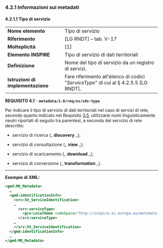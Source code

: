 ### 4.2.1 Informazioni sui metadati

#### 4.2.1.1 Tipo di servizio

|  |  |
| --- | --- |
| **Nome elemento** | Tipo di servizio |
| **Riferimento** | [LG RNDT] – tab. V-17 |
| **Molteplicità** | [1] |
| **Elemento INSPIRE** | Tipo di servizio di dati territoriali |
| **Definizione** | Nome del tipo di servizio da un registro di servizi. |
| **Istruzioni di implementazione** | Fare riferimento all&#39;elenco di codici &quot;_ServiceType_&quot; di cui al § 4.2.5.5 [LG RNDT]. |

**REQUISITO 4.1** - **```metadata/2.0/req/ns/sds-type```**

Per indicare il tipo di servizio di dati territoriali nel caso di servizi di rete, secondo quanto indicato nel Requisito [3.5](../sds/identification.md#3.5), utilizzarei nomi linguisticamente neutri riportati di seguito tra parentesi, a seconda del servizio di rete descritto:

- servizio di ricerca (_ **discovery** _);

- servizio di consultazione (_ **view** _);

- servizio di scaricamento (_ **download** _);

- servizio di conversione (_ **transformation** _).

---

**Esempio di XML:**

```xml
<gmd:MD_Metadata>
  …
  <gmd:identificationInfo>
    <srv:SV_ServiceIdentification>
    …
      <srv:serviceType>
        <gco:LocalName codeSpace="http://inspire.ec.europa.eu/metadata-codelist/SpatialDataServiceType">view</gco:LocalName>
      </srv:serviceType>
    …
    </srv:SV_ServiceIdentification>
  </gmd:identificationInfo>
  …
</gmd:MD_Metadata>
```
